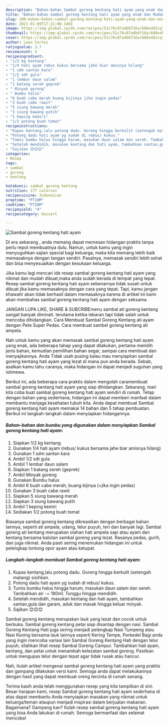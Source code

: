 ```yaml
---
description: "Bahan-bahan Sambal goreng kentang hati ayam yang enak dan Mudah Dibuat"
title: "Bahan-bahan Sambal goreng kentang hati ayam yang enak dan Mudah Dibuat"
slug: 100-bahan-bahan-sambal-goreng-kentang-hati-ayam-yang-enak-dan-mudah-dibuat
date: 2021-01-09T17:21:00.140Z
image: https://img-global.cpcdn.com/recipes/51c76c87adb6f16a/680x482cq70/sambal-goreng-kentang-hati-ayam-foto-resep-utama.jpg
thumbnail: https://img-global.cpcdn.com/recipes/51c76c87adb6f16a/680x482cq70/sambal-goreng-kentang-hati-ayam-foto-resep-utama.jpg
cover: https://img-global.cpcdn.com/recipes/51c76c87adb6f16a/680x482cq70/sambal-goreng-kentang-hati-ayam-foto-resep-utama.jpg
author: Leon Cortez
ratingvalue: 3.7
reviewcount: 4
recipeingredient:
- "1/2 kg kentang"
- "1/4 hati ayam rebus kukus bersama jahe biar amisnya hilang"
- "1 sdm santan kara"
- "1/2 sdt gula"
- "1 lembar daun salam"
- "1 batang sereh geprek"
- " Minyak goreng"
- " Bumbu halus"
- "6 buah cabe merah buang bijinya jika ingin pedas"
- "3 buah cabe rawit"
- "5 siung bawang merah"
- "3 siung bawang putih"
- "1 keping kemiri"
- "1/2 potong buah tomat"
recipeinstructions:
- "Kupas kentang,lalu potong dadu. Goreng hingga berkulit (setengah matang) sisihkan."
- "Potong dadu hati ayam yg sudah di rebus/ kukus."
- "Tumis bumbu halus hingga harum, masukan daun salam dan sereh. Tambahkan air -+ 180ml. Tunggu hingga mendidih."
- "Setelah mendidih, masukan kentang dan hati ayam, tambahkan santan,gula dan garam, aduk dan masak hingga keluar minyak."
- "Sajikan 😊😊😊"
categories:
- Resep
tags:
- sambal
- goreng
- kentang

katakunci: sambal goreng kentang 
nutrition: 177 calories
recipecuisine: Indonesian
preptime: "PT10M"
cooktime: "PT38M"
recipeyield: "4"
recipecategory: Dessert

---
```



![Sambal goreng kentang hati ayam](https://img-global.cpcdn.com/recipes/51c76c87adb6f16a/680x482cq70/sambal-goreng-kentang-hati-ayam-foto-resep-utama.jpg)

Di era  sekarang , anda memang dapat memesan hidangan praktis tanpa perlu repot membuatnya dulu. Namun, untuk kamu yang ingin menyuguhkan sajian special bagi keluarga, maka kita memang lebih baik memasaknya dengan tangan sendiri. Pasalnya, memasak sendiri lebih sehat dan bisa menyesuaikan dengan kesukaan keluarga.

Jika kamu lagi mencari ide resep sambal goreng kentang hati ayam yang nikmat dan mudah dibuat,maka anda sudah berada di tempat yang tepat. Resep sambal goreng kentang hati ayam  sebenarnya tidak susah untuk dibuat jika kamu memasaknya dengan cara yang tepat. Tapi, kamu jangan khawatir akan tidak berhasil dalam memasaknya 
karena di artikel ini kami akan membahas sambal goreng kentang hati ayam dengan seksama.  

JANGAN LUPA LIKE, SHARE &amp; SUBCRIBEmenu sambal ati goreng kentang sangat banyak diminati. terutama ketika lebaran tapi tidak salah untuk mencoba dihidangkan. Cara Membuat Sambal Goreng Kentang ati ayam dengan Pete Super Pedas. Cara membuat sambel goreng kentang ati ampela.

Nah untuk kamu yang akan memasak sambal goreng kentang hati ayam yang enak, ada beberapa tahap yang dapat dilakukan, pertama memilih jenis bahan, kemudian pemilihan bahan segar, sampai cara membuat dan menyajikannya. Anda Tidak usah pusing kalau mau menyiapkan sambal goreng kentang hati ayam yang lezat di mana pun anda berada. Sebab, asalkan kamu  tahu caranya, maka hidangan ini dapat menjadi suguhan yang istimewa.

Berikut ini, ada beberapa cara praktis  dalam mengolah caramembuat sambal goreng kentang hati ayam yang siap dihidangkan. Sekarang, mari kita coba buat sambal goreng kentang hati ayam sendiri di rumah. Tetap dengan bahan yang sederhana, hidangan ini dapat memberi manfaat dalam membantu menjaga kesehatan tubuh kita. Anda dapat membuat Sambal goreng kentang hati ayam memakai 14 bahan dan 5 tahap pembuatan. Berikut ini langkah-langkah dalam menyiapkan hidangannya.

<!--inarticleads1-->

##### Bahan-bahan dan bumbu yang digunakan dalam menyiapkan Sambal goreng kentang hati ayam:

1. Siapkan 1/2 kg kentang
1. Gunakan 1/4 hati ayam (rebus/ kukus bersama jahe biar amisnya hilang)
1. Gunakan 1 sdm santan kara
1. Ambil 1/2 sdt gula
1. Ambil 1 lembar daun salam
1. Siapkan 1 batang sereh (geprek)
1. Ambil  Minyak goreng
1. Gunakan  Bumbu halus
1. Ambil 6 buah cabe merah, buang bijinya (+jika ingin pedas)
1. Gunakan 3 buah cabe rawit
1. Siapkan 5 siung bawang merah
1. Siapkan 3 siung bawang putih
1. Ambil 1 keping kemiri
1. Sediakan 1/2 potong buah tomat


Biasanya sambal goreng kentang dikreasikan dengan berbagai bahan lainnya, seperti ati ampela, udang, telur puyuh, teri dan banyak lagi. Sambal goreng ati kentang merupakan olahan hati ampela sapi atau ayam dan kentang bersama balutan sambal goreng yang lezat. Rasanya pedas, gurih, dan juga nikmat. Anda pasti sering menemukan hidangan ini untuk pelengkap lontong opor ayam atau ketupat. 

<!--inarticleads2-->

##### Langkah-langkah membuat Sambal goreng kentang hati ayam:

1. Kupas kentang,lalu potong dadu. Goreng hingga berkulit (setengah matang) sisihkan.
1. Potong dadu hati ayam yg sudah di rebus/ kukus.
1. Tumis bumbu halus hingga harum, masukan daun salam dan sereh. Tambahkan air -+ 180ml. Tunggu hingga mendidih.
1. Setelah mendidih, masukan kentang dan hati ayam, tambahkan santan,gula dan garam, aduk dan masak hingga keluar minyak.
1. Sajikan 😊😊😊


Sambal goreng kentang merupakan lauk yang lezat dan cocok untuk berbuka. Sambal goreng kentang petai siap disantap dengan nasi. Sambal Goreng Kentang Hati juga sering menjadi pelengkap Nasi Tumpeng atau Nasi Kuning bersama lauk lainnya seperti Kering Tempe, Perkedel Bagi anda yang ingin mencoba variasi lain Sambal Goreng Kentang Hati dengan telur puyuh, silahkan lihat resep Sambal Goreng Campur. Tambahkan hati ayam, kentang, dan petai untuk menambah kelezatan sambal goreng. Pastikan untuk mengupas telur dengan tepat agar tidak rusak atau hancur. 

Nah, itulah artikel mengenai  sambal goreng kentang hati ayam  yang praktis dan gampang dilakukan versi kami. Semoga anda dapat melakukannya dengan hasil yang dapat membuat oreng tercinta di rumah senang. 

Terima kasih anda telah menggunakan resep yang kita tampilkan di sini. Besar harapan kami, resep  Sambal goreng kentang hati ayam sederhana di atas dapat membantu Anda menyiapkan masakan yang nikmat untuk keluarga/teman ataupun menjadi inspirasi dalam berjualan makanan. Bagaimana? Gampang kan? Itulah resep sambal goreng kentang hati ayam yang bisa Anda lakukan di rumah. Semoga bermanfaat dan selamat mencoba!

